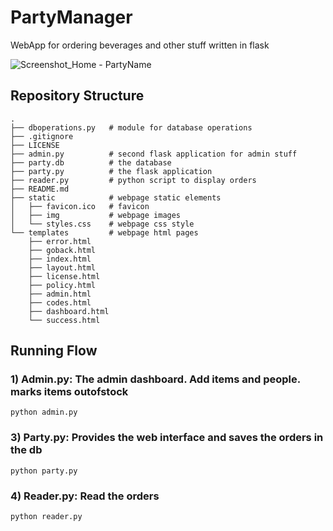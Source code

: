 # PartyManager
WebApp for ordering beverages and other stuff written in flask

![Screenshot_Home - PartyName](https://user-images.githubusercontent.com/60071372/84798182-f11b3b80-affa-11ea-9924-ccc4389c0f9d.png)
## Repository Structure
```
.
├── dboperations.py   # module for database operations
├── .gitignore
├── LICENSE
├── admin.py          # second flask application for admin stuff
├── party.db          # the database
├── party.py          # the flask application
├── reader.py         # python script to display orders
├── README.md
├── static            # webpage static elements
│   ├── favicon.ico   # favicon
│   ├── img           # webpage images
│   └── styles.css    # webpage css style
└── templates         # webpage html pages
    ├── error.html
    ├── goback.html
    ├── index.html
    ├── layout.html
    ├── license.html
    ├── policy.html
    ├── admin.html
    ├── codes.html
    ├── dashboard.html
    └── success.html
```
## Running Flow

### 1) Admin.py: The admin dashboard. Add items and people. marks items outofstock
`python admin.py`
### 3) Party.py: Provides the web interface and saves the orders in the db
`python party.py`
### 4) Reader.py: Read the orders
`python reader.py`
